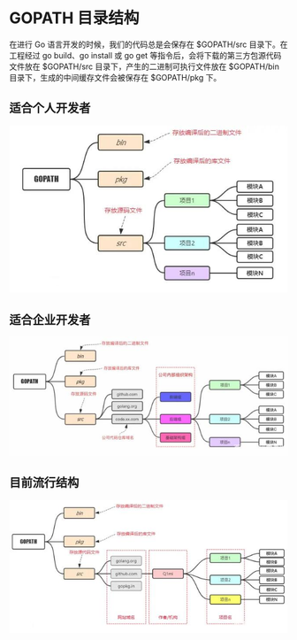# GOPATH 目录结构

在进行 Go 语言开发的时候，我们的代码总是会保存在 $GOPATH/src 目录下。在工程经过 go build、go install 或 go get 等指令后，会将下载的第三方包源代码文件放在 $GOPATH/src 目录下，产生的二进制可执行文件放在 $GOPATH/bin 目录下，生成的中间缓存文件会被保存在 $GOPATH/pkg 下。

## **适合个人开发者**

![img](../assets/gopath_1.png)

## **适合企业开发者**

![img](../assets/gopath_2.png)

## **目前流行结构**

![img](../assets/gopath_3.png)
